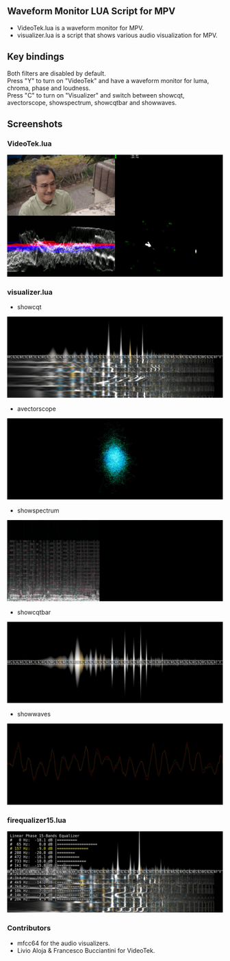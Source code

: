 ## Waveform Monitor LUA Script for MPV

- VideoTek.lua is a waveform monitor for MPV.
- visualizer.lua is a script that shows various audio visualization for MPV.

## Key bindings

Both filters are disabled by default.
<br>
Press "Y" to turn on "VideoTek" and have a waveform monitor for luma, chroma, phase and loudness.
<br>
Press "C" to turn on "Visualizer" and switch between showcqt, avectorscope, showspectrum, showcqtbar and showwaves.
<br>

## Screenshots

### VideoTek.lua

![VideoTek](Screenshots/VideoTek.jpg)


### visualizer.lua

- showcqt

![showcqt](Screenshots/showcqt.jpg)

- avectorscope

![avectorscope](Screenshots/avectorscope.jpg)

- showspectrum

![showspectrum](Screenshots/showspectrum.jpg)

- showcqtbar

![showcqtbar](Screenshots/showcqtbar.jpg)

- showwaves

![showwaves](Screenshots/showwaves.jpg)

### firequalizer15.lua
![firequalizer15](Screenshots/firequalizer15.jpg)

### Contributors
- mfcc64 for the audio visualizers.
- Livio Aloja & Francesco Bucciantini for VideoTek.
